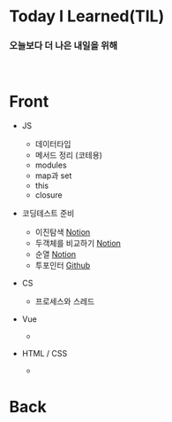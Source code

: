 # Today I Learned(TIL)

### 오늘보다 더 나은 내일을 위해

<br>

# Front

- JS
  - 데이터타입
  - 메서드 정리 (코테용)
  - modules
  - map과 set
  - this
  - closure

- 코딩테스트 준비

  - 이진탐색 [Notion](https://www.notion.so/Binary-Search-996f1834787a4246901b03cf08091397)
  - 두객체를 비교하기 [Notion](https://www.notion.so/JavaScript-5adf2350d473495ba63e80eab6413abe)
  - 순열 [Notion](https://www.notion.so/439b30f2308f498dbb25de318ab34d6a)
  - 투포인터 [Github](https://github.com/nara04040/TIL/blob/main/CodingTestPrac/%ED%88%AC%ED%8F%AC%EC%9D%B8%ED%84%B0/%ED%88%AC%ED%8F%AC%EC%9D%B8%ED%84%B0.md)

- CS

  - 프로세스와 스레드

- Vue

  -

- HTML / CSS

  -

# Back

